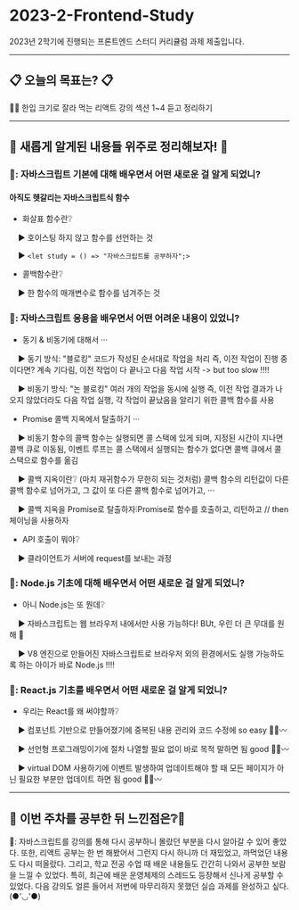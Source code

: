 # 2023-2-Frontend-Study
2023년 2학기에 진행되는 프론트엔드 스터디 커리큘럼 과제 제출입니다.

***

## 📋 오늘의 목표는? 📋

😶‍🌫️ 한입 크기로 잘라 먹는 리액트 강의 섹션 1~4 듣고 정리하기

***

## 🎠 새롭게 알게된 내용들 위주로 정리해보자! 🎪

### 🎃: 자바스크립트 기본에 대해 배우면서 어떤 새로운 걸 알게 되었니?

#### 아직도 헷갈리는 자바스크립트식 함수
- 화살표 함수란❔

&nbsp;&nbsp;&nbsp;&nbsp;▶ 호이스팅 하지 않고 함수를 선언하는 것 

&nbsp;&nbsp;&nbsp;&nbsp;▶ ``` <let study = () => "자바스크립트를 공부하자";> ```

- 콜백함수란❔

&nbsp;&nbsp;&nbsp;&nbsp;▶ 한 함수의 매개변수로 함수를 넘겨주는 것 

### 🎄: 자바스크립트 응용을 배우면서 어떤 어려운 내용이 있었니?
- 동기 & 비동기에 대해서 ···

&nbsp;&nbsp;&nbsp;&nbsp;▶ 동기 방식: "블로킹" 코드가 작성된 순서대로 작업을 처리 즉, 이전 작업이 진행 중이다면? 계속 기다림, 이전 작업이 다 끝나고 다음 작업 시작 -> but too slow ‼️‼️ 

&nbsp;&nbsp;&nbsp;&nbsp;▶ 비동기 방식: "논 블로킹" 여러 개의 작업을 동시에 실행 즉, 이전 작업 결과가 나오지 않았더라도 다음 작업 실행, 각 작업이 끝났음을 알리기 위한 콜백 함수를 사용

- Promise 콜백 지옥에서 탈출하기 ···

&nbsp;&nbsp;&nbsp;&nbsp;▶ 비동기 함수의 콜백 함수는 실행되면 콜 스택에 있게 되며, 지정된 시간이 지나면 콜백 큐로 이동됨, 이벤트 루프는 콜 스택에서 실행되는 함수가 없다면 콜백 큐에서 콜 스택으로 함수를 옮김 

&nbsp;&nbsp;&nbsp;&nbsp;▶ 콜백 지옥이란❔ (마치 재귀함수가 무한히 되는 것처럼) 콜백 함수의 리턴값이 다른 콜백 함수로 넘어가고, 그 값이 또 다른 콜백 함수로 넘어가고, ··· 

&nbsp;&nbsp;&nbsp;&nbsp;▶ 콜백 지옥을 Promise로 탈출하자❕Promise로 함수를 호출하고, 리턴하고 // then 체이닝을 사용하자 

- API 호출이 뭐야❔

&nbsp;&nbsp;&nbsp;&nbsp;▶ 클라이언트가 서버에 request를 보내는 과정 

### 🎁: Node.js 기초에 대해 배우면서 어떤 새로운 걸 알게 되었니?
- 아니 Node.js는 또 뭔데❔

&nbsp;&nbsp;&nbsp;&nbsp;▶ 자바스크립트는 웹 브라우저 내에서만 사용 가능하다! BUt, 우린 더 큰 무대를 원해 🎤

&nbsp;&nbsp;&nbsp;&nbsp;▶ V8 엔진으로 만들어진 자바스크립트로 브라우저 외의 환경에서도 실행 가능하도록 하는 아이가 바로 Node.js ‼️‼️

### 🎀: React.js 기초를 배우면서 어떤 새로운 걸 알게 되었니?
- 우리는 React를 왜 써야할까❔

&nbsp;&nbsp;&nbsp;&nbsp;▶ 컴포넌트 기반으로 만들어졌기에 중복된 내용 관리와 코드 수정에 so easy 👍🏻〰️

&nbsp;&nbsp;&nbsp;&nbsp;▶ 선언형 프로그래밍이기에 절차 나열할 필요 없이 바로 목적 말하면 됨 good 👍🏻〰️

&nbsp;&nbsp;&nbsp;&nbsp;▶ virtual DOM 사용하기에 이벤트 발생하여 업데이트해야 할 때 모든 페이지가 아닌 필요한 부분만 업데이트 하면 됨 good 👍🏻〰️

***

## 🧐 이번 주차를 공부한 뒤 느낀점은❔🧐

💬: 자바스크립트를 강의를 통해 다시 공부하니 몰랐던 부분을 다시 알아갈 수 있어 좋았다. 또한, 리액트 공부는 한 번 해봤어서 그런지 다시 하니까 더 재밌었고, 까먹었던 내용도 다시 떠올랐다. 그리고, 학교 전공 수업 때 배운 내용들도 간간히 나와서 공부한 보람을 느낄 수 있었다. 특히, 최근에 배운 운영체제의 스레드도 등장해서 신나게 공부할 수 있었다. 다음 강의도 얼른 들어서 저번에 마무리하지 못했던 실습 과제를 완성하고 싶다. (●'◡'●)